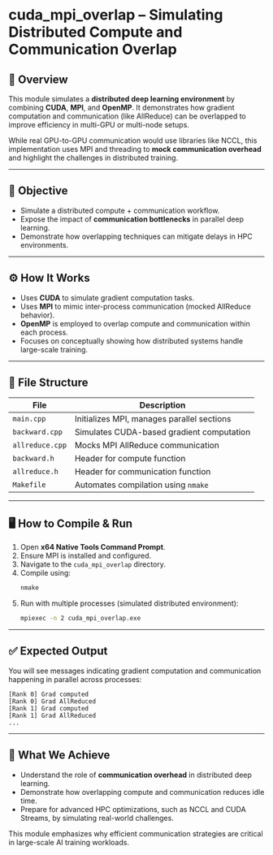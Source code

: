 
# cuda_mpi_overlap – Simulating Distributed Compute and Communication Overlap

## 🚀 Overview
This module simulates a **distributed deep learning environment** by combining **CUDA**, **MPI**, and **OpenMP**. It demonstrates how gradient computation and communication (like AllReduce) can be overlapped to improve efficiency in multi-GPU or multi-node setups.

While real GPU-to-GPU communication would use libraries like NCCL, this implementation uses MPI and threading to **mock communication overhead** and highlight the challenges in distributed training.

---

## 🎯 Objective
- Simulate a distributed compute + communication workflow.
- Expose the impact of **communication bottlenecks** in parallel deep learning.
- Demonstrate how overlapping techniques can mitigate delays in HPC environments.

---

## ⚙️ How It Works
- Uses **CUDA** to simulate gradient computation tasks.
- Uses **MPI** to mimic inter-process communication (mocked AllReduce behavior).
- **OpenMP** is employed to overlap compute and communication within each process.
- Focuses on conceptually showing how distributed systems handle large-scale training.

---

## 📂 File Structure
| File              | Description                                      |
|-------------------|--------------------------------------------------|
| `main.cpp`        | Initializes MPI, manages parallel sections       |
| `backward.cpp`    | Simulates CUDA-based gradient computation        |
| `allreduce.cpp`   | Mocks MPI AllReduce communication                |
| `backward.h`      | Header for compute function                      |
| `allreduce.h`     | Header for communication function                |
| `Makefile`        | Automates compilation using `nmake`              |

---

## 🖥️ How to Compile & Run
1. Open **x64 Native Tools Command Prompt**.
2. Ensure MPI is installed and configured.
3. Navigate to the `cuda_mpi_overlap` directory.
4. Compile using:
   ```bash
   nmake
   ```
5. Run with multiple processes (simulated distributed environment):
   ```bash
   mpiexec -n 2 cuda_mpi_overlap.exe
   ```

---

## ✅ Expected Output
You will see messages indicating gradient computation and communication happening in parallel across processes:

```
[Rank 0] Grad computed
[Rank 0] Grad AllReduced
[Rank 1] Grad computed
[Rank 1] Grad AllReduced
...
```

---

## 🎯 What We Achieve
- Understand the role of **communication overhead** in distributed deep learning.
- Demonstrate how overlapping compute and communication reduces idle time.
- Prepare for advanced HPC optimizations, such as NCCL and CUDA Streams, by simulating real-world challenges.

This module emphasizes why efficient communication strategies are critical in large-scale AI training workloads.
